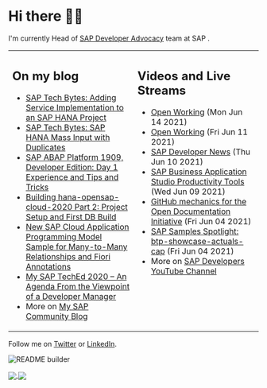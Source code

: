 
# Hi there 👋🏼

I'm currently Head of [SAP Developer Advocacy](https://developers.sap.com/developer-advocates.html) team at SAP .

<table><tr><td valign="top" width="50%">
 
## On my blog
- [SAP Tech Bytes: Adding Service Implementation to an SAP HANA Project](https://blogs.sap.com/?p=1332159) 
- [SAP Tech Bytes: SAP HANA Mass Input with Duplicates](https://blogs.sap.com/?p=1300544) 
- [SAP ABAP Platform 1909, Developer Edition: Day 1 Experience and Tips and Tricks](https://blogs.sap.com/?p=1278655) 
- [Building hana-opensap-cloud-2020 Part 2: Project Setup and First DB Build](https://blogs.sap.com/?p=1258763) 
- [New SAP Cloud Application Programming Model Sample for Many-to-Many Relationships and Fiori Annotations](https://blogs.sap.com/?p=1244336) 
- [My SAP TechEd 2020 – An Agenda From the Viewpoint of a Developer Manager](https://blogs.sap.com/2020/11/13/my-sap-teched-2020-an-agenda-from-the-viewpoint-of-a-developer-manager/) 
- More on [My SAP Community Blog](https://people.sap.com/thomas.jung#content:blogposts)
</td>
  
<td valign="top" width="50%">
  
## Videos and Live Streams
- [Open Working](https://www.youtube.com/watch?v=TG4mWXPrzh0) (Mon Jun 14 2021)
- [Open Working](https://www.youtube.com/watch?v=0XlzLq9_om0) (Fri Jun 11 2021)
- [SAP Developer News](https://www.youtube.com/watch?v=lXmtDI9M5o0) (Thu Jun 10 2021)
- [SAP Business Application Studio Productivity Tools](https://www.youtube.com/watch?v=KE6DKU1P9ic) (Wed Jun 09 2021)
- [GitHub mechanics for the Open Documentation Initiative](https://www.youtube.com/watch?v=2INqXNYLA0w) (Fri Jun 04 2021)
- [SAP Samples Spotlight: btp-showcase-actuals-cap](https://www.youtube.com/watch?v=9KmbAvXAj4M) (Fri Jun 04 2021)
- More on [SAP Developers YouTube Channel](https://www.youtube.com/channel/UCNfmelKDrvRmjYwSi9yvrMg)
</td></tr></table>

Follow me on [Twitter](https://twitter.com/thomas_jung) or [LinkedIn](https://www.linkedin.com/in/thomasjungsap/).

![README builder](https://github.com/jung-thomas/jung-thomas/workflows/README%20builder/badge.svg)

<a href="https://github.com/anuraghazra/github-readme-stats">
  <img align="center" src="https://github-readme-stats.vercel.app/api?username=jung-thomas&count_private=true&show_icons=true&theme=dark" />
</a>
<a href="https://github.com/anuraghazra/github-readme-stats">
  <img align="center" src="https://github-readme-stats.vercel.app/api/top-langs/?username=jung-thomas&show_icons=true&theme=dark" />
</a>

